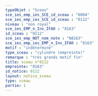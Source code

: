 ```yaml
---
typeObjet : "Sceau"
sce_ies_emp_ies_SCE_id_sceau : "0004"
sce_ies_emp_ies_SCE_id_sceau : "0112"
niveau : "non royal"
sce_ies_EMP_n_Inv_IFAO : "8163"
id_sceau : "0112"
sce_ies_emp_NOT_nom_note : "N8163"
sce_ies_emp_ies_EMP_n_Inv_IFAO : "8163"
motif : "indéterminé"
type_sceau : "cylindre (empreinte)"
remarque : "très grands motif fin"
title: sceau n°0112
empreinte: "8163"
id_notice: 0112
layout: notice_sceau
type: sceau
partie: 1
---
```

